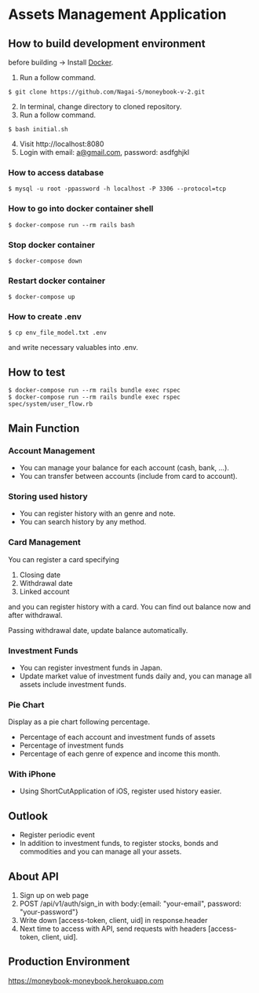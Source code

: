 # Assets Management Application

## How to build development environment
before building -> Install [Docker](https://hub.docker.com/editions/community/docker-ce-desktop-mac).

1. Run a follow command.
```
$ git clone https://github.com/Nagai-S/moneybook-v-2.git
```
2. In terminal, change directory to cloned repository.
3. Run a follow command.
```
$ bash initial.sh
```
4. Visit http://localhost:8080
5. Login with email: a@gmail.com, password: asdfghjkl


### How to access database
```
$ mysql -u root -ppassword -h localhost -P 3306 --protocol=tcp
```

### How to go into docker container shell
```
$ docker-compose run --rm rails bash
```

### Stop docker container
```
$ docker-compose down
```

### Restart docker container
```
$ docker-compose up
```

### How to create .env
```
$ cp env_file_model.txt .env
```
and write necessary valuables into .env.

##  How to test
```
$ docker-compose run --rm rails bundle exec rspec
$ docker-compose run --rm rails bundle exec rspec spec/system/user_flow.rb
```

## Main Function
### Account Management
* You can manage your balance for each account (cash, bank, ...).
* You can transfer between accounts (include from card to account).

### Storing used history
* You can register history with an genre and note.
* You can search history by any method.

### Card Management
You can register a card specifying
1. Closing date
2. Withdrawal date
3. Linked account

and you can register history with a card.
You can find out balance now and after withdrawal.

Passing withdrawal date, update balance automatically.

### Investment Funds
* You can register investment funds in Japan.
* Update market value of investment funds daily and, you can manage all assets include investment funds. 

### Pie Chart
Display as a pie chart following percentage.
* Percentage of each account and investment funds of assets
* Percentage of investment funds
* Percentage of each genre of expence and income this month.

### With iPhone
* Using ShortCutApplication of iOS, register used history easier.

## Outlook
* Register periodic event
* In addition to investment funds, to register stocks, bonds and commodities and you can manage all your assets.

## About API
1. Sign up on web page
2. POST /api/v1/auth/sign_in with body:{email: "your-email", password: "your-password"}
3. Write down [access-token, client, uid] in response.header
4. Next time to access with API, send requests with headers [access-token, client, uid].

## Production Environment
https://moneybook-moneybook.herokuapp.com

